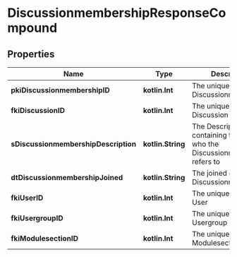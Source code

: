 
# DiscussionmembershipResponseCompound

## Properties
Name | Type | Description | Notes
------------ | ------------- | ------------- | -------------
**pkiDiscussionmembershipID** | **kotlin.Int** | The unique ID of the Discussionmembership | 
**fkiDiscussionID** | **kotlin.Int** | The unique ID of the Discussion | 
**sDiscussionmembershipDescription** | **kotlin.String** | The Description containing the detail of who the Discussionmembership refers to | 
**dtDiscussionmembershipJoined** | **kotlin.String** | The joined date of the Discussionmembership | 
**fkiUserID** | **kotlin.Int** | The unique ID of the User |  [optional]
**fkiUsergroupID** | **kotlin.Int** | The unique ID of the Usergroup |  [optional]
**fkiModulesectionID** | **kotlin.Int** | The unique ID of the Modulesection |  [optional]



